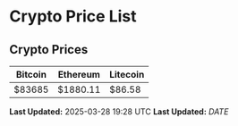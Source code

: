 # Crypto Price List

## Crypto Prices
| Bitcoin | Ethereum | Litecoin |
| ------- | -------- | -------- |
| $83685 | $1880.11 | $86.58 |
**Last Updated:** 2025-03-28 19:28 UTC
**Last Updated:** $DATE$
